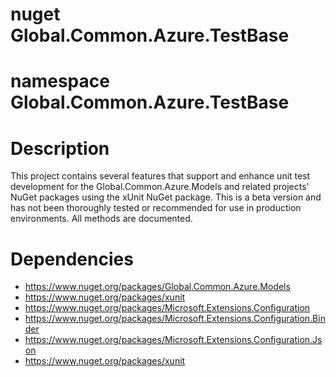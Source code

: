 # nuget Global.Common.Azure.TestBase

# namespace Global.Common.Azure.TestBase

# Description

This project contains several features that support and enhance unit test development for the Global.Common.Azure.Models and related projects' NuGet packages using the xUnit NuGet package.
This is a beta version and has not been thoroughly tested or recommended for use in production environments.
All methods are documented.


# Dependencies
- https://www.nuget.org/packages/Global.Common.Azure.Models
- https://www.nuget.org/packages/xunit
- https://www.nuget.org/packages/Microsoft.Extensions.Configuration
- https://www.nuget.org/packages/Microsoft.Extensions.Configuration.Binder
- https://www.nuget.org/packages/Microsoft.Extensions.Configuration.Json
- https://www.nuget.org/packages/xunit